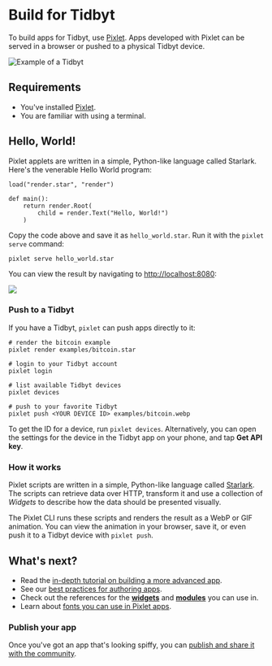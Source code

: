 # Build for Tidbyt 

To build apps for Tidbyt, use [Pixlet](./02_installing_pixlet.md). Apps developed with
Pixlet can be served in a browser or pushed to a physical Tidbyt device.

![Example of a Tidbyt](img/tidbyt_1.png)


## Requirements
* You've installed [Pixlet](./02_installing_pixlet.md).
* You are familiar with using a terminal.

## Hello, World!

Pixlet applets are written in a simple, Python-like language called
Starlark. Here's the venerable Hello World program:

```starlark
load("render.star", "render")

def main():
    return render.Root(
        child = render.Text("Hello, World!")
    )
```

Copy the code above and save it as `hello_world.star`. Run it with the
`pixlet serve` command:

```console
pixlet serve hello_world.star
```

You can view the result by navigating to [http://localhost:8080][3]:

![](img/hello_world.png)

[3]: http://localhost:8080

### Push to a Tidbyt

If you have a Tidbyt, `pixlet` can push apps directly to it:

```console
# render the bitcoin example
pixlet render examples/bitcoin.star

# login to your Tidbyt account
pixlet login

# list available Tidbyt devices
pixlet devices

# push to your favorite Tidbyt
pixlet push <YOUR DEVICE ID> examples/bitcoin.webp
```

To get the ID for a device, run `pixlet devices`. Alternatively, you can
open the settings for the device in the Tidbyt app on your phone, and tap **Get API key**.

### How it works

Pixlet scripts are written in a simple, Python-like language called
[Starlark](https://github.com/google/starlark-go/). The scripts can
retrieve data over HTTP, transform it and use a collection of
_Widgets_ to describe how the data should be presented visually.

The Pixlet CLI runs these scripts and renders the result as a WebP
or GIF animation. You can view the animation in your browser, save
it, or even push it to a Tidbyt device with `pixlet push`.

## What's next?

* Read the [in-depth tutorial on building a more advanced app](./15_crypto-tracker.md).
* See our [best practices for authoring apps](./05_authoring_apps.md).
* Check out the references for the [**widgets**](../06_reference/widgets.md)
  and [**modules**](../06_reference/modules.md) you can use in.
* Learn about [fonts you can use in Pixlet apps](./07_fonts_in_pixlet.md).

### Publish your app

Once you've got an app that's looking spiffy, you can
[publish and share it with the community](../04_publish/01_community_apps.md).
